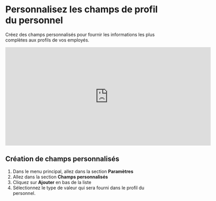 # Personnalisez les champs de profil du personnel

Créez des champs personnalisés pour fournir les informations les plus complètes aux profils de vos employés.

<iframe width="640" height="307" src="https://www.loom.com/embed/6c363129b17949d285bb5c758e88604a" frameborder="0" webkitallowfullscreen mozallowfullscreen allowfullscreen></iframe>

## Création de champs personnalisés

1. Dans le menu principal, allez dans la section **Paramètres**
2. Allez dans la section **Champs personnalisés**
3. Cliquez sur **Ajouter** en bas de la liste
4. Sélectionnez le type de valeur qui sera fourni dans le profil du personnel.
